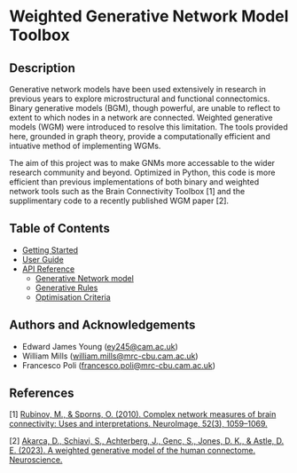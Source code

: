 # Weighted Generative Network Model Toolbox

## Description
Generative network models have been used extensively in research in previous years to explore microstructural and functional connectomics. Binary generative models (BGM), though powerful, are unable to reflect to extent to which nodes in a network are connected. Weighted generative models (WGM) were introduced to resolve this limitation. The tools provided here, grounded in graph theory, provide a computationally efficient and intuative method of implementing WGMs.

The aim of this project was to make GNMs more accessable to the wider research community and beyond. Optimized in Python, this code is more efficient than previous implementations of both binary and weighted network tools such as the Brain Connectivity Toolbox [1] and the supplimentary code to a recently published WGM paper [2].

## Table of Contents
- [Getting Started](getting-started.md)
- [User Guide](user-guide.md)
- [API Reference](api-reference/index.md)
    - [Generative Network model](api-reference/generative-network-model.md)
    - [Generative Rules](api-reference/generative-rules.md)
    - [Optimisation Criteria](api-reference/optimisation-criteria.md)

## Authors and Acknowledgements
- Edward James Young (ey245@cam.ac.uk)
- William Mills (william.mills@mrc-cbu.cam.ac.uk)
- Francesco Poli (francesco.poli@mrc-cbu.cam.ac.uk)


## References 
  [1] [Rubinov, M., & Sporns, O. (2010). Complex network measures of brain connectivity: Uses and interpretations. NeuroImage, 52(3), 1059–1069.](https://doi.org/10.1016/j.neuroimage.2009.10.003)

  [2] [Akarca, D., Schiavi, S., Achterberg, J., Genc, S., Jones, D. K., & Astle, D. E. (2023). A weighted generative model of the human connectome. Neuroscience.](https://doi.org/10.1101/2023.06.23.546237)